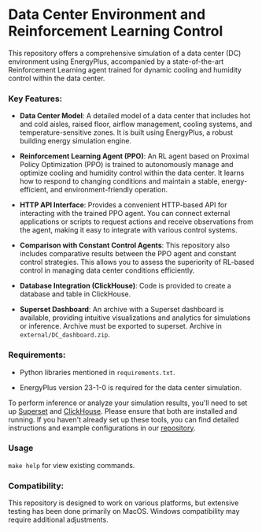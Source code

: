 # Data Center Environment and Reinforcement Learning Control

This repository offers a comprehensive simulation of a data center (DC) environment using EnergyPlus, accompanied by a state-of-the-art Reinforcement Learning agent trained for dynamic cooling and humidity control within the data center.

### Key Features:

- **Data Center Model**: A detailed model of a data center that includes hot and cold aisles, raised floor, airflow management, cooling systems, and temperature-sensitive zones. It is built using EnergyPlus, a robust building energy simulation engine.

- **Reinforcement Learning Agent (PPO)**: An RL agent based on Proximal Policy Optimization (PPO) is trained to autonomously manage and optimize cooling and humidity control within the data center. It learns how to respond to changing conditions and maintain a stable, energy-efficient, and environment-friendly operation.

- **HTTP API Interface**: Provides a convenient HTTP-based API for interacting with the trained PPO agent. You can connect external applications or scripts to request actions and receive observations from the agent, making it easy to integrate with various control systems.

- **Comparison with Constant Control Agents**: This repository also includes comparative results between the PPO agent and constant control strategies. This allows you to assess the superiority of RL-based control in managing data center conditions efficiently.

- **Database Integration (ClickHouse)**: Code is provided to create a database and table in ClickHouse.

- **Superset Dashboard**: An archive with a Superset dashboard is available, providing intuitive visualizations and analytics for simulations or inference. Archive must be exported to superset. Archive in `external/DC_dashboard.zip`.

### Requirements:

- Python libraries mentioned in `requirements.txt`.

- EnergyPlus version 23-1-0 is required for the data center simulation.

To perform inference or analyze your simulation results, you'll need to set up [Superset](https://superset.apache.org/) and [ClickHouse](https://clickhouse.tech/). Please ensure that both are installed and running. If you haven't already set up these tools, you can find detailed instructions and example configurations in our [repository](https://github.com/YARIK-AI/ML).

### Usage

`make help` for view existing commands.

### Compatibility:

This repository is designed to work on various platforms, but extensive testing has been done primarily on MacOS. Windows compatibility may require additional adjustments.
